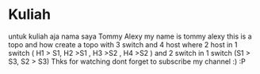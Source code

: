 # Kuliah
untuk kuliah aja
nama saya Tommy Alexy
my name is tommy alexy
this is a topo and how create a topo with 3 switch and 4 host 
where 2 host in 1 switch ( H1 > S1, H2 >S1 , H3 >S2 , H4 >S2 )
and 2 switch in 1 switch (S1 > S3, S2 > S3)
Thks for watching
dont forget to subscribe my channel :) :P
